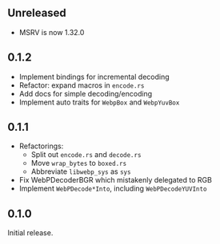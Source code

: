 ## Unreleased

- MSRV is now 1.32.0

## 0.1.2

- Implement bindings for incremental decoding
- Refactor: expand macros in `encode.rs`
- Add docs for simple decoding/encoding
- Implement auto traits for `WebpBox` and `WebpYuvBox`

## 0.1.1

- Refactorings:
  - Split out `encode.rs` and `decode.rs`
  - Move `wrap_bytes` to `boxed.rs`
  - Abbreviate `libwebp_sys` as `sys`
- Fix WebPDecoderBGR which mistakenly delegated to RGB
- Implement `WebPDecode*Into`, including `WebPDecodeYUVInto`

## 0.1.0

Initial release.
